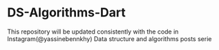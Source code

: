 # DS-Algorithms-Dart
This repository will be updated consistently with the code in Instagram(@yassinebennkhy) Data structure and algorithms posts serie
